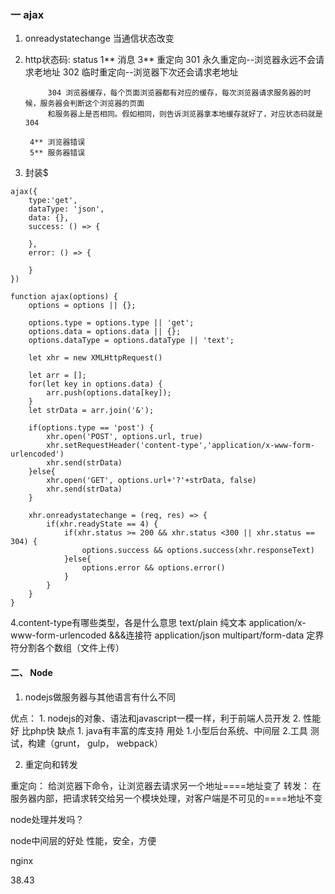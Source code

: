### 一 ajax

1. onreadystatechange 当通信状态改变

2. http状态码: status
        1**  消息
        3**  重定向
            301 永久重定向--浏览器永远不会请求老地址
            302 临时重定向--浏览器下次还会请求老地址

            304 浏览器缓存，每个页面浏览器都有对应的缓存，每次浏览器请求服务器的时候，服务器会判断这个浏览器的页面
            和服务器上是否相同。假如相同，则告诉浏览器拿本地缓存就好了，对应状态码就是304

        4** 浏览器错误
        5** 服务器错误

3. 封装$

```
ajax({
    type:'get',
    dataType: 'json',
    data: {},
    success: () => {

    },
    error: () => {

    }
})

function ajax(options) {
    options = options || {};

    options.type = options.type || 'get';
    options.data = options.data || {};
    options.dataType = options.dataType || 'text';

    let xhr = new XMLHttpRequest()

    let arr = [];
    for(let key in options.data) {
        arr.push(options.data[key]);
    }
    let strData = arr.join('&');

    if(options.type == 'post') {
        xhr.open('POST', options.url, true)
        xhr.setRequestHeader('content-type','application/x-www-form-urlencoded')
        xhr.send(strData)
    }else{
        xhr.open('GET', options.url+'?'+strData, false)
        xhr.send(strData)
    }

    xhr.onreadystatechange = (req, res) => {
        if(xhr.readyState == 4) {
            if(xhr.status >= 200 && xhr.status <300 || xhr.status == 304) {
                options.success && options.success(xhr.responseText)
            }else{
                options.error && options.error()
            }
        }
    }
}
```

4.content-type有哪些类型，各是什么意思
    text/plain                              纯文本
    application/x-www-form-urlencoded       &&&连接符
    application/json
    multipart/form-data                     定界符分割各个数组（文件上传）


#### 二、 Node

1. nodejs做服务器与其他语言有什么不同

优点：
    1. nodejs的对象、语法和javascript一模一样，利于前端人员开发
    2. 性能好  比php快
缺点
    1. java有丰富的库支持
用处
    1.小型后台系统、中间层
    2.工具
        测试，构建（grunt， gulp， webpack）


2. 重定向和转发

重定向： 给浏览器下命令，让浏览器去请求另一个地址====地址变了
转发：  在服务器内部，把请求转交给另一个模块处理，对客户端是不可见的====地址不变

node处理并发吗？

node中间层的好处
性能，安全，方便

nginx

38.43
